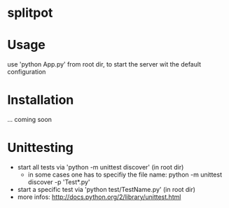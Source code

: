 splitpot
========
# Usage
use 'python App.py' from root dir, to start the server wit the default configuration

# Installation
... coming soon

# Unittesting
* start all tests via 'python -m unittest discover' (in root dir)
  * in some cases one has to specifiy the file name: python -m unittest discover -p 'Test*.py' 
* start a specific test via 'python test/TestName.py' (in root dir)
* more infos: http://docs.python.org/2/library/unittest.html
